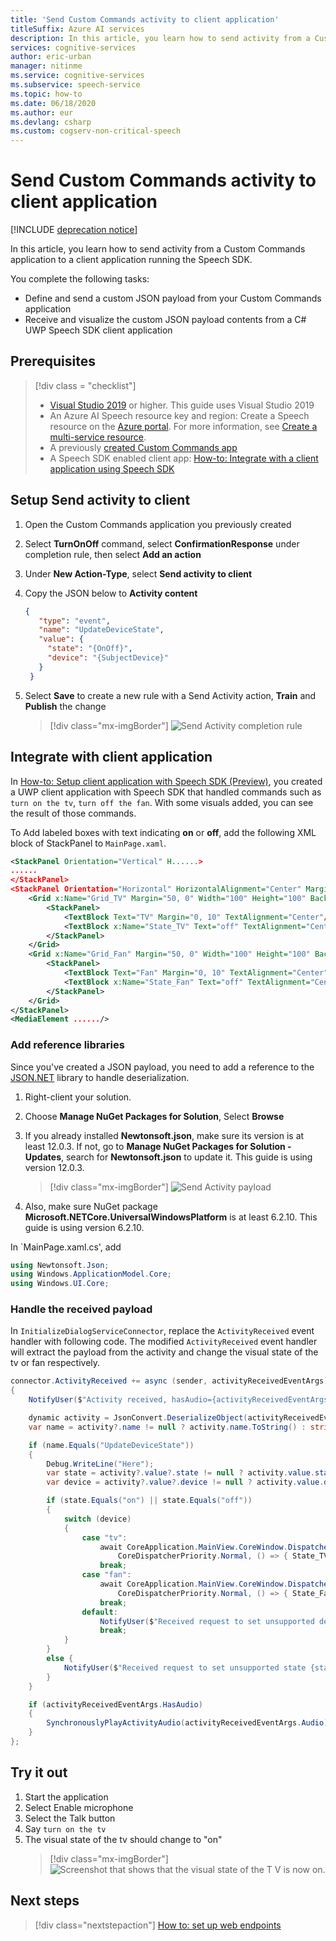 ```yaml
---
title: 'Send Custom Commands activity to client application'                           
titleSuffix: Azure AI services
description: In this article, you learn how to send activity from a Custom Commands application to a client application running the Speech SDK.
services: cognitive-services
author: eric-urban
manager: nitinme
ms.service: cognitive-services
ms.subservice: speech-service
ms.topic: how-to
ms.date: 06/18/2020
ms.author: eur
ms.devlang: csharp
ms.custom: cogserv-non-critical-speech
---
```


# Send Custom Commands activity to client application

[!INCLUDE [deprecation notice](./includes/custom-commands-retire.md)]

In this article, you learn how to send activity from a Custom Commands application to a client application running the Speech SDK.

You complete the following tasks:

- Define and send a custom JSON payload from your Custom Commands application
- Receive and visualize the custom JSON payload contents from a C# UWP Speech SDK client application

## Prerequisites
> [!div class = "checklist"]
> * [Visual Studio 2019](https://visualstudio.microsoft.com/downloads/) or higher. This guide uses Visual Studio 2019
> * An Azure AI Speech resource key and region: Create a Speech resource on the [Azure portal](https://portal.azure.com). For more information, see [Create a multi-service resource](../multi-service-resource.md?pivots=azportal).
> * A previously [created Custom Commands app](quickstart-custom-commands-application.md)
> * A Speech SDK enabled client app:
[How-to: Integrate with a client application using Speech SDK](./how-to-custom-commands-setup-speech-sdk.md)

## Setup Send activity to client 
1. Open the Custom Commands application you previously created
1. Select **TurnOnOff** command, select **ConfirmationResponse** under completion rule, then select **Add an action**
1. Under **New Action-Type**, select **Send activity to client**
1. Copy the JSON below to **Activity content**
   ```json
   {
      "type": "event",
      "name": "UpdateDeviceState",
      "value": {
        "state": "{OnOff}",
        "device": "{SubjectDevice}"
      }
    }
   ```
1. Select **Save** to create a new rule with a Send Activity action, **Train** and **Publish** the change

   > [!div class="mx-imgBorder"]
   > ![Send Activity completion rule](media/custom-commands/send-activity-to-client-completion-rules.png)

## Integrate with client application

In [How-to: Setup client application with Speech SDK (Preview)](./how-to-custom-commands-setup-speech-sdk.md), you created a UWP client application with Speech SDK that handled commands such as `turn on the tv`, `turn off the fan`. With some visuals added, you can see the result of those commands.

To Add labeled boxes with text indicating **on** or **off**, add the following XML block of StackPanel to `MainPage.xaml`.

```xml
<StackPanel Orientation="Vertical" H......>
......
</StackPanel>
<StackPanel Orientation="Horizontal" HorizontalAlignment="Center" Margin="20">
    <Grid x:Name="Grid_TV" Margin="50, 0" Width="100" Height="100" Background="LightBlue">
        <StackPanel>
            <TextBlock Text="TV" Margin="0, 10" TextAlignment="Center"/>
            <TextBlock x:Name="State_TV" Text="off" TextAlignment="Center"/>
        </StackPanel>
    </Grid>
    <Grid x:Name="Grid_Fan" Margin="50, 0" Width="100" Height="100" Background="LightBlue">
        <StackPanel>
            <TextBlock Text="Fan" Margin="0, 10" TextAlignment="Center"/>
            <TextBlock x:Name="State_Fan" Text="off" TextAlignment="Center"/>
        </StackPanel>
    </Grid>
</StackPanel>
<MediaElement ....../>
```

### Add reference libraries

Since you've created a JSON payload, you need to add a reference to the [JSON.NET](https://www.newtonsoft.com/json) library to handle deserialization.

1. Right-client your solution.
1. Choose **Manage NuGet Packages for Solution**, Select **Browse** 
1. If you already installed **Newtonsoft.json**, make sure its version is at least 12.0.3. If not, go to **Manage NuGet Packages for Solution - Updates**, search for **Newtonsoft.json** to update it. This guide is using version 12.0.3.

    > [!div class="mx-imgBorder"]
    > ![Send Activity payload](media/custom-commands/send-activity-to-client-json-nuget.png)

1. Also, make sure NuGet package **Microsoft.NETCore.UniversalWindowsPlatform** is at least 6.2.10. This guide is using version 6.2.10.

In `MainPage.xaml.cs', add

```C#
using Newtonsoft.Json; 
using Windows.ApplicationModel.Core;
using Windows.UI.Core;
```

### Handle the received payload

In `InitializeDialogServiceConnector`, replace the `ActivityReceived` event handler with following code. The modified `ActivityReceived` event handler will extract the payload from the activity and change the visual state of the tv or fan respectively.

```C#
connector.ActivityReceived += async (sender, activityReceivedEventArgs) =>
{
    NotifyUser($"Activity received, hasAudio={activityReceivedEventArgs.HasAudio} activity={activityReceivedEventArgs.Activity}");

    dynamic activity = JsonConvert.DeserializeObject(activityReceivedEventArgs.Activity);
    var name = activity?.name != null ? activity.name.ToString() : string.Empty;

    if (name.Equals("UpdateDeviceState"))
    {
        Debug.WriteLine("Here");
        var state = activity?.value?.state != null ? activity.value.state.ToString() : string.Empty;
        var device = activity?.value?.device != null ? activity.value.device.ToString() : string.Empty;

        if (state.Equals("on") || state.Equals("off"))
        {
            switch (device)
            {
                case "tv":
                    await CoreApplication.MainView.CoreWindow.Dispatcher.RunAsync(
                        CoreDispatcherPriority.Normal, () => { State_TV.Text = state; });
                    break;
                case "fan":
                    await CoreApplication.MainView.CoreWindow.Dispatcher.RunAsync(
                        CoreDispatcherPriority.Normal, () => { State_Fan.Text = state; });
                    break;
                default:
                    NotifyUser($"Received request to set unsupported device {device} to {state}");
                    break;
            }
        }
        else { 
            NotifyUser($"Received request to set unsupported state {state}");
        }
    }

    if (activityReceivedEventArgs.HasAudio)
    {
        SynchronouslyPlayActivityAudio(activityReceivedEventArgs.Audio);
    }
};
```

## Try it out

1. Start the application
1. Select Enable microphone
1. Select the Talk button
1. Say `turn on the tv`
1. The visual state of the tv should change to "on"
   > [!div class="mx-imgBorder"]
   > ![Screenshot that shows that the visual state of the T V is now on.](media/custom-commands/send-activity-to-client-turn-on-tv.png)

## Next steps

> [!div class="nextstepaction"]
> [How to: set up web endpoints](./how-to-custom-commands-setup-web-endpoints.md)
